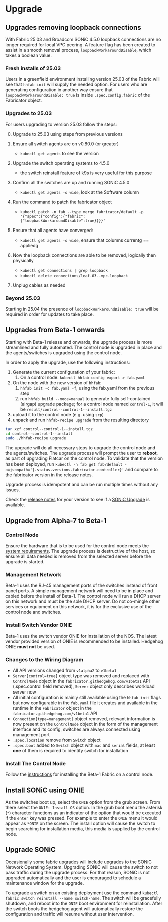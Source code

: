 # Upgrade

## Upgrades removing loopback connections
With Fabric 25.03 and Broadcom SONiC 4.5.0 loopback connections are no longer
required for local VPC peering. A feature flag has been created to assist in a
smooth removal process, `loopbackWorkaroundDisable`, which takes a boolean
value.

### Fresh installs of 25.03

Users in a greenfield environment installing version 25.03 of the Fabric will
see that `hhfab init` will supply the needed option. For users who are
generating configuration in another way ensure that
`loopbackWorkaroundDisable: true` is inside `.spec.config.fabric` of the
Fabricator object.


### Upgrades to 25.03

For users upgrading to version 25.03 follow the steps:

0. Upgrade to 25.03 using steps from previous versions

0. Ensure all switch agents are on v0.80.0 (or greater)
    * `kubectl get agents` to see the version

0. Upgrade the switch operating systems to 4.5.0
    * the switch reinstall feature of k9s is very useful for this purpose

0. Confirm all the switches are up and running SONiC 4.5.0
    * `kubectl get agents -o wide`, look at the Software column

0. Run the command to patch the fabricator object 
    * `kubectl patch -n fab --type merge fabricator/default -p '{"spec":{"config":{"fabric":{"loopbackWorkaroundDisable":true}}}}'`

0. Ensure that all agents have converged:
    * `kubectl get agents -o wide`, ensure that columns currentg == appliedg

0. Now the loopback connections are able to be removed, logically then
   physically
    * `kubectl get connections | grep loopback`
    * `kubectl delete connections/leaf-03--vpc-loopback`
0. Unplug cables as needed


### Beyond 25.03
Starting in 25.04 the presence of `loopbackWorkaroundDisable: true` will be required
in order for updates to take place.


## Upgrades from Beta-1 onwards

Starting with Beta-1 release and onwards, the upgrade process is more streamlined and fully automated. The control node
is upgraded in place and the agents/switches is upgraded using the control node.

In order to apply the upgrade, use the following instructions:

1. Generate the current configuration of your fabric:
    1. On a control node: `kubectl hhfab config export > fab.yaml`
1. On the node with the new version of `hhfab`:
    1. `hhfab init -c fab.yaml -f`, using the fab.yaml from the previous step
    1. run `hhfab build --mode=manual` to generate fully self-contained
       (airgap) upgrade package; for a control node named `control-1`, it will
       be `result/control--control-1--install.tgz`
1. upload it to the control node (e.g. using `scp`)
1. unpack and run `hhfab-recipe upgrade` from the resulting directory

```bash
tar xzf control--control-1--install.tgz
cd control--control-1--install
sudo ./hhfab-recipe upgrade
```

The upgrade will do all necessary steps to upgrade the control node and the
agents/switches. The upgrade process will prompt the user to **reboot**, as part of
upgrading Flatcar on the control node. To validate that the version has been deployed,
run `kubectl -n fab get fab/default -o=jsonpath='{.status.versions.fabricator.controller}'`
and compare to the fabricator version in the release notes.

Upgrade process is idempotent and can be run multiple times without any issues.

Check the [release notes](../release-notes/index.md) for your version to see if a [SONiC
Upgrade](#upgrade-sonic) is available.

## Upgrade from Alpha-7 to Beta-1

### Control Node

Ensure the hardware that is to be used for the control node meets the [system requirements](requirements.md#control-node). The upgrade process is destructive of the host, so ensure all data needed is removed from the selected server before the upgrade is started.

### Management Network

Beta-1 uses the RJ-45 management ports of the switches instead of front panel ports. A simple management network will need to be in place and cabled before the install of Beta-1. The control node will run a DHCP server on this network and must be the sole DHCP server. Do not co-mingle other services or equipment on this network, it is for the exclusive use of the control node and switches.

### Install Switch Vendor ONIE

Beta-1 uses the switch vendor ONIE for installation of the NOS. The latest vendor provided version of ONIE is recommended to be installed. Hedgehog ONIE **must not** be used.

### Changes to the Wiring Diagram

* All API versions changed from `v1alpha2` to `v1beta1`
* `Server[control=true]` object type was removed and replaced with `ControlNode` object in the `fabricator.githedgehog.com/v1beta1` API (.spec.control field removed), `Server` object only describes workload server now
* All initial configuration is mainly still available using the `hhfab init` flags but now configurable in the `fab.yaml` file it creates and available in the runtime in the `Fabricator` object in the `fabricator.githedgehog.com/v1beta1` API
* `Connection[type=management]` object removed, relevant information is now present on the `ControlNode` object in the form of the management interface and its config, switches are always connected using management port
* `.spec.location` remove from `Switch` object
* `.spec.boot` added to `Switch` object with `mac` and `serial` fields, at least **one** of them is required to identify switch for installation

### Install The Control Node
Follow the [instructions](install.md#build-control-node-configuration-and-installer) for installing the Beta-1 Fabric on a control node.

## Install SONiC using ONIE 

As the switches boot up, select the `ONIE` option from the grub screen. From
there select the `ONIE: Install OS` option. In the grub boot menu the asterisk
(`*`) character functions as an indicator of the option that would be executed
if the `enter` key was pressed. For example to enter the `ONIE` menu it would
appear as `*ONIE` on the screen. The install option will cause the switch to 
begin searching for installation media, this media is supplied by the control node.

## Upgrade SONiC

Occasionally some fabric upgrades will include upgrades to the SONiC Network
Operating System. Upgrading SONiC will cause the switch to not pass traffic
during the upgrade process. For that reason, SONiC is not upgraded
automatically and the user is encouraged to schedule a maintenance window for
the upgrade. 

To upgrade a switch on an existing deployment use the command `kubectl fabric
switch reinstall --name switch-name`. The switch will be gracefully shutdown,
and reboot into the `ONIE` boot environment for reinstallation. After the
switch boots the hedgehog agent will automatically restore the configuration
and traffic will resume without user intervention. 
